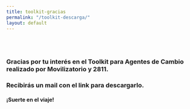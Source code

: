 ```yaml
---
title: toolkit-gracias
permalink: "/toolkit-descarga/"
layout: default
---
```


  <section class="container">
  <br/>
<br/>
    <div class="row">
      <div class="col-xs-8 col-xs-offset-1">
        <h3>Gracias por tu interés en el Toolkit para Agentes de Cambio realizado por Movilizatorio y 2811.</h3>
      </div>
    </div>
    <div class="row">
      <div class="col-xs-10 col-xs-offset-1">
        <h3>Recibirás un mail con el link para descargarlo.</h3>
      </div>
    </div>
     <div class="row">
      <div class="col-xs-10 col-xs-offset-1">
        <h4>¡Suerte en el viaje!</h4>
        <div class="line"></div>
      </div>
    </div>
  </section>


<!-- Facebook Pixel Code -->
<script>
  !function(f,b,e,v,n,t,s)
  {if(f.fbq)return;n=f.fbq=function(){n.callMethod?
  n.callMethod.apply(n,arguments):n.queue.push(arguments)};
  if(!f._fbq)f._fbq=n;n.push=n;n.loaded=!0;n.version='2.0';
  n.queue=[];t=b.createElement(e);t.async=!0;
  t.src=v;s=b.getElementsByTagName(e)[0];
  s.parentNode.insertBefore(t,s)}(window, document,'script',
  'https://connect.facebook.net/en_US/fbevents.js');
  fbq('init', '838105219917440');
  fbq('track', 'PageView');
</script>
<noscript><img height="1" width="1" style="display:none"
  src="https://www.facebook.com/tr?id=838105219917440&ev=PageView&noscript=1"
/></noscript>
<!-- End Facebook Pixel Code -->

